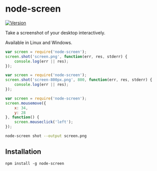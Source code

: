 # node-screen

[![Version](https://img.shields.io/npm/v/node-screen.svg)](https://www.npmjs.org/package/node-screen)

Take a screenshot of your desktop interactively.

Available in Linux and Windows.

``` javascript
var screen = require('node-screen');
screen.shot('screen.png', function(err, res, stderr) {
	console.log(err || res);
});
```
``` javascript
var screen = require('node-screen');
screen.shot('screen-800px.png', 800, function(err, res, stderr) {
	console.log(err || res);
});
```
``` javascript
var screen = require('node-screen');
screen.mousemove({
	x: 34,
	y: 28
}, function() {
	screen.mouseclick('left');
});
```

``` bash
node-screen shot --output screen.png
```

## Installation
```
npm install -g node-screen
```
